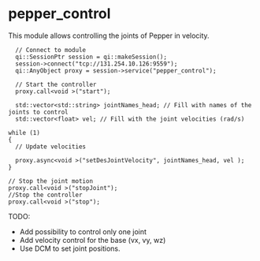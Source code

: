 # pepper_control
This module allows controlling the joints of Pepper in velocity.   

```
  // Connect to module
  qi::SessionPtr session = qi::makeSession();
  session->connect("tcp://131.254.10.126:9559");
  qi::AnyObject proxy = session->service("pepper_control");
  
  // Start the controller
  proxy.call<void >("start");
  
  std::vector<std::string> jointNames_head; // Fill with names of the joints to control
  std::vector<float> vel; // Fill with the joint velocities (rad/s)

while (1)
{
  // Update velocities
 
  proxy.async<void >("setDesJointVelocity", jointNames_head, vel );
}

// Stop the joint motion
proxy.call<void >("stopJoint");
//Stop the controller
proxy.call<void >("stop");

``` 



TODO:
* Add possibility to control only one joint
* Add velocity control for the base (vx, vy, wz)
* Use DCM to set joint positions.
